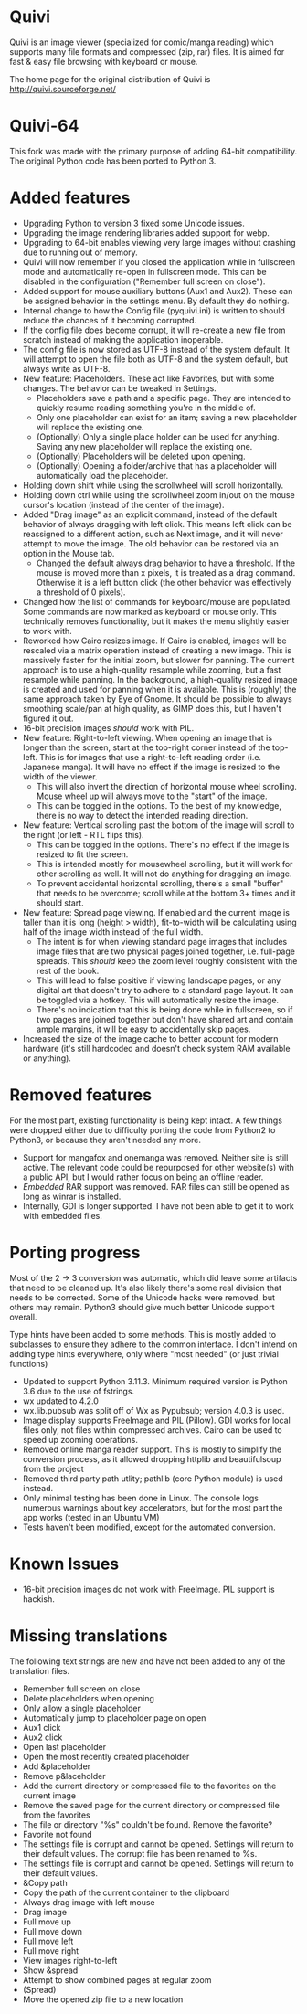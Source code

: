 # Quivi
Quivi is an image viewer (specialized for comic/manga reading) which supports many file formats and compressed (zip, rar) files. It is aimed for fast & easy file browsing with keyboard or mouse. 
 
The home page for the original distribution of Quivi is http://quivi.sourceforge.net/

# Quivi-64
This fork was made with the primary purpose of adding 64-bit compatibility. The original Python code has been ported to Python 3.

# Added features
- Upgrading Python to version 3 fixed some Unicode issues.
- Upgrading the image rendering libraries added support for webp.
- Upgrading to 64-bit enables viewing very large images without crashing due to running out of memory.
- Quivi will now remember if you closed the application while in fullscreen mode and automatically re-open in fullscreen mode. This can be disabled in the configuration ("Remember full screen on close").
- Added support for mouse auxiliary buttons (Aux1 and Aux2). These can be assigned behavior in the settings menu. By default they do nothing.
- Internal change to how the Config file (pyquivi.ini) is written to should reduce the chances of it becoming corrupted.
- If the config file does become corrupt, it will re-create a new file from scratch instead of making the application inoperable.
- The config file is now stored as UTF-8 instead of the system default. It will attempt to open the file both as UTF-8 and the system default, but always write as UTF-8.
- New feature: Placeholders. These act like Favorites, but with some changes. The behavior can be tweaked in Settings.
    - Placeholders save a path and a specific page. They are intended to quickly resume reading something you're in the middle of.
    - Only one placeholder can exist for an item; saving a new placeholder will replace the existing one.
    - (Optionally) Only a single place holder can be used for anything. Saving any new placeholder will replace the existing one.
    - (Optionally) Placeholders will be deleted upon opening.
    - (Optionally) Opening a folder/archive that has a placeholder will automatically load the placeholder.
- Holding down shift while using the scrollwheel will scroll horizontally.
- Holding down ctrl while using the scrollwheel zoom in/out on the mouse cursor's location (instead of the center of the image).
- Added "Drag image" as an explicit command, instead of the default behavior of always dragging with left click. This means left click can be reassigned to a different action, such as Next image, and it will never attempt to move the image. The old behavior can be restored via an option in the Mouse tab.
    - Changed the default always drag behavior to have a threshold. If the mouse is moved more than x pixels, it is treated as a drag command. Otherwise it is a left button click (the other behavior was effectively a threshold of 0 pixels).
- Changed how the list of commands for keyboard/mouse are populated. Some commands are now marked as keyboard or mouse only. This technically removes functionality, but it makes the menu slightly easier to work with.
- Reworked how Cairo resizes image. If Cairo is enabled, images will be rescaled via a matrix operation instead of creating a new image. This is massively faster for the initial zoom, but slower for panning. The current approach is to use a high-quality resample while zooming, but a fast resample while panning. In the background, a high-quality resized image is created and used for panning when it is available. This is (roughly) the same approach taken by Eye of Gnome. It should be possible to always smoothing scale/pan at high quality, as GIMP does this, but I haven't figured it out.
- 16-bit precision images *should* work with PIL.
- New feature: Right-to-left viewing. When opening an image that is longer than the screen, start at the top-right corner instead of the top-left. This is for images that use a right-to-left reading order (i.e. Japanese manga). It will have no effect if the image is resized to the width of the viewer.
    - This will also invert the direction of horizontal mouse wheel scrolling. Mouse wheel up will always move to the "start" of the image.
    - This can be toggled in the options. To the best of my knowledge, there is no way to detect the intended reading direction.
- New feature: Vertical scrolling past the bottom of the image will scroll to the right (or left - RTL flips this).
    - This can be toggled in the options. There's no effect if the image is resized to fit the screen.
    - This is intended mostly for mousewheel scrolling, but it will work for other scrolling as well. It will not do anything for dragging an image.
    - To prevent accidental horizontal scrolling, there's a small "buffer" that needs to be overcome; scroll while at the bottom 3+ times and it should start.
- New feature: Spread page viewing. If enabled and the current image is taller than it is long (height > width), fit-to-width will be calculating using half of the image width instead of the full width.
    - The intent is for when viewing standard page images that includes image files that are two physical pages joined together, i.e. full-page spreads. This _should_ keep the zoom level roughly consistent with the rest of the book.
    - This will lead to false positive if viewing landscape pages, or any digital art that doesn't try to adhere to a standard page layout. It can be toggled via a hotkey. This will automatically resize the image.
    - There's no indication that this is being done while in fullscreen, so if two pages are joined together but don't have shared art and contain ample margins, it will be easy to accidentally skip pages.
- Increased the size of the image cache to better account for modern hardware (it's still hardcoded and doesn't check system RAM available or anything).


# Removed features
For the most part, existing functionality is being kept intact. A few things were dropped either due to difficulty porting the code from Python2 to Python3, or because they aren't needed any more.
- Support for mangafox and onemanga was removed. Neither site is still active. The relevant code could be repurposed for other website(s) with a public API, but I would rather focus on being an offline reader.
- *Embedded* RAR support was removed. RAR files can still be opened as long as winrar is installed. 
- Internally, GDI is longer supported. I have not been able to get it to work with embedded files.

# Porting progress
Most of the 2 -> 3 conversion was automatic, which did leave some artifacts that need to be cleaned up. It's also likely there's some real division that needs to be corrected. Some of the Unicode hacks were removed, but others may remain. Python3 should give much better Unicode support overall.

Type hints have been added to some methods. This is mostly added to subclasses to ensure they adhere to the common interface. I don't intend on adding type hints everywhere, only where "most needed" (or just trivial functions)

- Updated to support Python 3.11.3. Minimum required version is Python 3.6 due to the use of fstrings.
- wx updated to 4.2.0
- wx.lib.pubsub was split off of Wx as Pypubsub; version 4.0.3 is used.
- Image display supports FreeImage and PIL (Pillow). GDI works for local files only, not files within compressed archives. Cairo can be used to speed up zooming operations.
- Removed online manga reader support. This is mostly to simplify the conversion process, as it allowed dropping httplib and beautifulsoup from the project
- Removed third party path utlity; pathlib (core Python module) is used instead.
- Only minimal testing has been done in Linux. The console logs numerous warnings about key accelerators, but for the most part the app works (tested in an Ubuntu VM)
- Tests haven't been modified, except for the automated conversion.

# Known Issues
- 16-bit precision images do not work with FreeImage. PIL support is hackish.

# Missing translations
The following text strings are new and have not been added to any of the translation files.

- Remember full screen on close
- Delete placeholders when opening
- Only allow a single placeholder
- Automatically jump to placeholder page on open
- Aux1 click
- Aux2 click
- Open last placeholder
- Open the most recently created placeholder
- Add &placeholder
- Remove p&laceholder
- Add the current directory or compressed file to the favorites on the current image
- Remove the saved page for the current directory or compressed file from the favorites
- The file or directory "%s" couldn't be found. Remove the favorite?
- Favorite not found
- The settings file is corrupt and cannot be opened. Settings will return to their default values. The corrupt file has been renamed to %s.
- The settings file is corrupt and cannot be opened. Settings will return to their default values.
- &Copy path
- Copy the path of the current container to the clipboard
- Always drag image with left mouse
- Drag image
- Full move up
- Full move down
- Full move left
- Full move right
- View images right-to-left
- Show &spread
- Attempt to show combined pages at regular zoom
- (Spread)
- Move the opened zip file to a new location